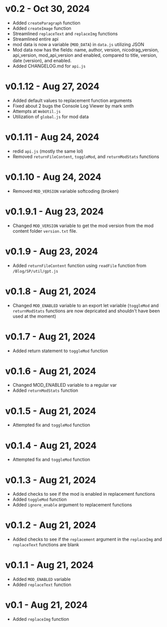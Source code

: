 # v0.2 - Oct 30, 2024
- Added `createParagraph` function
- Added `createImage` function
- Streamlined `replaceText` and `replaceImg` functions
- Streamlined entire api
- mod data is now a variable (`MOD_DATA`) in `data.js` utilizing JSON
- Mod data now has the fields: name, author, version, nicodrag_version, api_version, mod_api_version and enabled, compared to title, version, date (version), and enabled.
- Added CHANGELOG.md for `api.js`

# v0.1.12 - Aug 27, 2024
- Added default values to replacement function arguments
- Fixed about 2 bugs the Console Log Viewer by mark smth
- Attempts at `WebUtil.js`
- Utilization of `global.js` for mod data

# v0.1.11 - Aug 24, 2024
- redid `api.js` (mostly the same lol)
- Removed `returnFileContent`, `toggleMod`, and `returnModStats` functions

# v0.1.10 - Aug 24, 2024
- Removed `MOD_VERSION` variable softcoding (broken)

# v0.1.9.1 - Aug 23, 2024
- Changed `MOD_VERSION` variable to get the mod version from the mod content folder `version.txt` file.

# v0.1.9 - Aug 23, 2024
- Added `returnFileContent` function using `readFile` function from `/Blog/SP/util/gpt.js`

# v0.1.8 - Aug 21, 2024
- Changed `MOD_ENABLED` variable to an export let variable (`toggleMod` and `returnModStats` functions are now depricated and shouldn't have been used at the moment)

# v0.1.7 - Aug 21, 2024
- Added return statement to `toggleMod` function

# v0.1.6 - Aug 21, 2024
- Changed MOD_ENABLED variable to a regular var
- Added `returnModStats` function

# v0.1.5 - Aug 21, 2024
- Attempted fix and `toggleMod` function

# v0.1.4 - Aug 21, 2024
- Attempted fix and `toggleMod` function

# v0.1.3 - Aug 21, 2024
- Added checks to see if the mod is enabled in replacement functions
- Added `toggleMod` function
- Added `ignore_enable` argument to replacement functions

# v0.1.2 - Aug 21, 2024
- Added checks to see if the `replacement` argument in the `replaceImg` and `replaceText` functions are blank

# v0.1.1 - Aug 21, 2024
- Added `MOD_ENABLED` variable
- Added `replaceText` function

# v0.1 - Aug 21, 2024
- Added `replaceImg` function